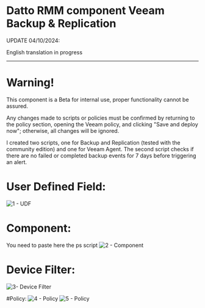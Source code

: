 # Datto RMM component Veeam Backup & Replication

UPDATE 04/10/2024:

English translation in progress

---------------------------------------------------------------------------

# Warning!
This component is a Beta for internal use, proper functionality cannot be assured.

Any changes made to scripts or policies must be confirmed by returning to the policy section, opening the Veeam policy, and clicking "Save and deploy now"; otherwise, all changes will be ignored.

I created two scripts, one for Backup and Replication (tested with the community edition) and one for Veeam Agent. The second script checks if there are no failed or completed backup events for 7 days before triggering an alert.

# User Defined Field:
![1 - UDF](https://github.com/user-attachments/assets/7671d235-6941-4da4-8970-569185aca5fb)


# Component:

You need to paste here the ps script
![2 - Component](https://github.com/user-attachments/assets/43853be7-5e76-46d1-aac3-30bc1da4f44a)


# Device Filter:
![3- Device Filter](https://github.com/user-attachments/assets/de7a5b63-9979-4167-9bed-0d85a3682d4a)


#Policy:
![4 - Policy](https://github.com/user-attachments/assets/f5f56d64-1bf4-441b-9fdb-ac37ed1aff30)
![5 - Policy](https://github.com/user-attachments/assets/c9e7d026-78e4-4698-9de0-770cccfdee0c)



